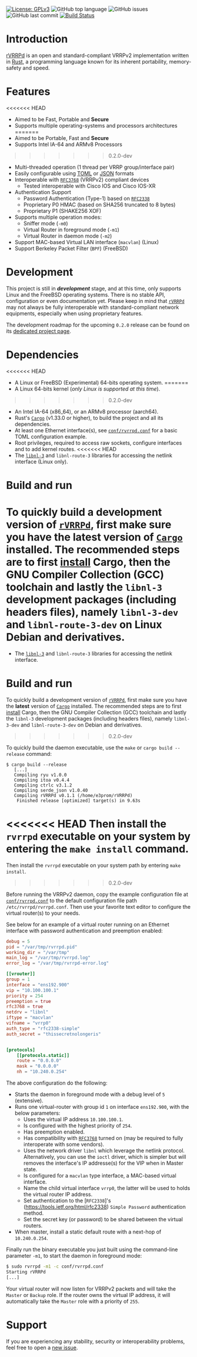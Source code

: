 [![License: GPLv3](https://img.shields.io/badge/License-GPLv3-blue.svg)](https://github.com/e3prom/rVRRPd/blob/master/LICENSE)
![GitHub top language](https://img.shields.io/github/languages/top/e3prom/rvrrpd.svg)
![GitHub issues](https://img.shields.io/github/issues/e3prom/rvrrpd.svg)
![GitHub last commit](https://img.shields.io/github/last-commit/e3prom/rvrrpd.svg)
[![Build Status](https://travis-ci.org/e3prom/rVRRPd.svg?branch=master)](https://travis-ci.org/e3prom/rVRRPd)

# Introduction
[rVRRPd](https://github.com/e3prom/rVRRPd) is an open and standard-compliant VRRPv2 implementation written in [Rust](https://www.rust-lang.org/), a programming language known for its inherent portability, memory-safety and speed.

# Features
<<<<<<< HEAD
 * Aimed to be Fast, Portable and **Secure**
 * Supports multiple operating-systems and processors architectures
=======
 * Aimed to be Portable, Fast and **Secure**
 * Supports Intel IA-64 and ARMv8 Processors
>>>>>>> 0.2.0-dev
 * Multi-threaded operation (1 thread per VRRP group/interface pair)
 * Easily configurable using [TOML](https://github.com/toml-lang/toml) or [JSON](https://www.json.org/) formats
 * Interoperable with [`RFC3768`](https://tools.ietf.org/html/rfc3768) (VRRPv2) compliant devices
   * Tested interoperable with Cisco IOS and Cisco IOS-XR
 * Authentication Support
   * Password Authentication (Type-1) based on [`RFC2338`](https://tools.ietf.org/html/rfc2338)
   * Proprietary P0 HMAC (based on SHA256 truncated to 8 bytes)
   * Proprietary P1 (SHAKE256 XOF)
 * Supports multiple operation modes:
   * Sniffer mode (`-m0`)
   * Virtual Router in foreground mode (`-m1`)
   * Virtual Router in daemon mode (`-m2`)
 * Support MAC-based Virtual LAN interface (`macvlan`) (Linux)
 * Support Berkeley Packet Filter (`BPF`) (FreeBSD)

# Development
This project is still in **_development_** stage, and at this time, only supports Linux and the FreeBSD operating systems. There is no stable API, configuration or even documentation yet. Please keep in mind that [`rVRRPd`](https://github.com/e3prom/rVRRPd) may not always be fully interoperable with standard-compliant network equipments, especially when using proprietary features.

The development roadmap for the upcoming `0.2.0` release can be found on its [dedicated project page](https://github.com/e3prom/rVRRPd/projects/2).

# Dependencies
<<<<<<< HEAD
 * A Linux or FreeBSD (Experimental) 64-bits operating system.
=======
 * A Linux 64-bits kernel (_only Linux is supported at this time_).
>>>>>>> 0.2.0-dev
 * An Intel IA-64 (x86_64), or an ARMv8 processor (aarch64).
 * Rust's [`Cargo`](https://doc.rust-lang.org/cargo/) (v1.33.0 or higher), to build the project and all its dependencies.
 * At least one Ethernet interface(s), see [`conf/rvrrpd.conf`](conf/rvrrpd.conf) for a basic TOML configuration example.
 * Root privileges, required to access raw sockets, configure interfaces and to add kernel routes.
<<<<<<< HEAD
 * The [`libnl-3`](https://www.infradead.org/~tgr/libnl/) and `libnl-route-3` libraries for accessing the netlink interface (Linux only).

# Build and run
To quickly build a development version of [`rVRRPd`](https://github.com/e3prom/rVRRPd), first make sure you have the **latest** version of [`Cargo`](https://doc.rust-lang.org/cargo/) installed. The recommended steps are to first [install](https://doc.rust-lang.org/cargo/getting-started/installation.html) Cargo, then the GNU Compiler Collection (GCC) toolchain and lastly the `libnl-3` development packages (including headers files), namely `libnl-3-dev` and `libnl-route-3-dev` on Linux Debian and derivatives.
=======
 * The [`libnl-3`](https://www.infradead.org/~tgr/libnl/) and `libnl-route-3` libraries for accessing the netlink interface.

# Build and run
To quickly build a development version of [`rVRRPd`](https://github.com/e3prom/rVRRPd), first make sure you have the **latest** version of [`Cargo`](https://doc.rust-lang.org/cargo/) installed. The recommended steps are to first [install](https://doc.rust-lang.org/cargo/getting-started/installation.html) Cargo, then the GNU Compiler Collection (GCC) toolchain and lastly the `libnl-3` development packages (including headers files), namely `libnl-3-dev` and `libnl-route-3-dev` on Debian and derivatives.
>>>>>>> 0.2.0-dev

To quickly build the daemon executable, use the `make` or `cargo build --release` command:
```console
$ cargo build --release
   [...]
   Compiling ryu v1.0.0
   Compiling itoa v0.4.4
   Compiling ctrlc v3.1.2
   Compiling serde_json v1.0.40
   Compiling rVRRPd v0.1.1 (/home/e3prom/rVRRPd)
    Finished release [optimized] target(s) in 9.63s
```

<<<<<<< HEAD
Then install the `rvrrpd` executable on your system by entering the `make install` command.
=======
Then install the `rvrrpd` executable on your system path by entering `make install`.
>>>>>>> 0.2.0-dev

Before running the VRRPv2 daemon, copy the example configuration file at [`conf/rvrrpd.conf`](conf/rvrrpd.conf) to the default configuration file path `/etc/rvrrpd/rvrrpd.conf`. Then use your favorite text editor to configure the virtual router(s) to your needs.

See below for an example of a virtual router running on an Ethernet interface with password authentication and preemption enabled:
```TOML
debug = 5
pid = "/var/tmp/rvrrpd.pid"
working_dir = "/var/tmp"
main_log = "/var/tmp/rvrrpd.log"
error_log = "/var/tmp/rvrrpd-error.log"

[[vrouter]]
group = 1
interface = "ens192.900"
vip = "10.100.100.1"
priority = 254
preemption = true
rfc3768 = true
netdrv = "libnl"
iftype = "macvlan"
vifname = "vrrp0"
auth_type = "rfc2338-simple"
auth_secret = "thissecretnolongeris"


[protocols]
    [[protocols.static]]
    route = "0.0.0.0"
    mask = "0.0.0.0"
    nh = "10.240.0.254"
```

The above configuration do the following:
 * Starts the daemon in foreground mode with a debug level of `5` (extensive).
 * Runs one virtual-router with group id `1` on interface `ens192.900`, with the below parameters:
   * Uses the virtual IP address `10.100.100.1`.
   * Is configured with the highest priority of `254`.
   * Has preemption enabled.
   * Has compatibility with [`RFC3768`](https://tools.ietf.org/html/rfc3768) turned on (may be required to fully interoperate with some vendors).
   * Uses the network driver `libnl` which leverage the netlink protocol. Alternatively, you can use the `ioctl` driver, which is simpler but will removes the interface's IP addresse(s) for the VIP when in Master state.
   * Is configured for a `macvlan` type interface, a MAC-based virtual interface.
   * Name the child virtual interface `vrrp0`, the latter will be used to holds the virtual router IP address.
   * Set authentication to the [`RFC2338`]'s (https://tools.ietf.org/html/rfc2338) `Simple Password` authentication method.
   * Set the secret key (or password) to be shared between the virtual routers.
* When master, install a static default route with a next-hop of `10.240.0.254`.

Finally run the binary executable you just built using the command-line parameter `-m1`, to start the daemon in foreground mode:
```bash
$ sudo rvrrpd -m1 -c conf/rvrrpd.conf
Starting rVRRPd
[...]
```

Your virtual router will now listen for VRRPv2 packets and will take the `Master` or `Backup` role. If the router owns the virtual IP address, it will automatically take the `Master` role with a priority of `255`.

# Support
If you are experiencing any stability, security or interoperability problems, feel free to open a [new issue](https://github.com/e3prom/rVRRPd/issues/new).
